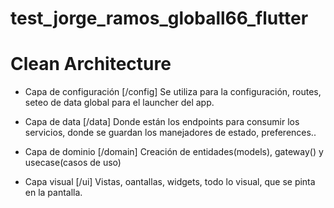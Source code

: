 # test_jorge_ramos_globall66_flutter


# Clean Architecture

- Capa de configuración [/config]
    Se utiliza para la configuración, routes, seteo de data global para el launcher del app.

- Capa de data [/data]
    Donde están los endpoints para consumir los servicios, donde se guardan los manejadores de estado, preferences..

- Capa de dominio [/domain]
    Creación de entidades(models), gateway() y usecase(casos de uso)

- Capa visual [/ui]
    Vistas, oantallas, widgets, todo lo visual, que se pinta en la pantalla.
